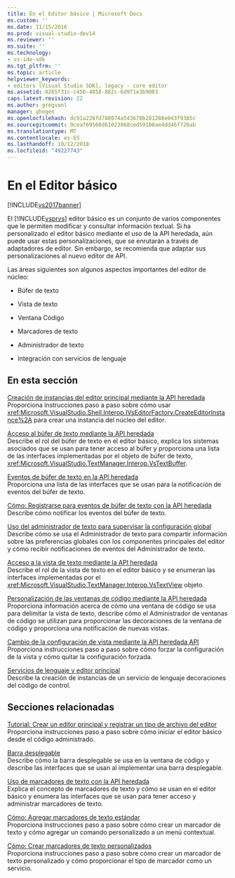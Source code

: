 ```yaml
---
title: En el Editor básico | Microsoft Docs
ms.custom: ''
ms.date: 11/15/2016
ms.prod: visual-studio-dev14
ms.reviewer: ''
ms.suite: ''
ms.technology:
- vs-ide-sdk
ms.tgt_pltfrm: ''
ms.topic: article
helpviewer_keywords:
- editors [Visual Studio SDK], legacy - core editor
ms.assetid: 8265f31c-c45b-4858-882c-6d9f1e3b9083
caps.latest.revision: 22
ms.author: gregvanl
manager: ghogen
ms.openlocfilehash: dc91a228fd788074a543678b281288e043f9385c
ms.sourcegitcommit: 9ceaf69568d61023868ced59108ae4dd46f720ab
ms.translationtype: MT
ms.contentlocale: es-ES
ms.lasthandoff: 10/12/2018
ms.locfileid: "49227743"
---
```

# <a name="inside-the-core-editor"></a>En el Editor básico
[!INCLUDE[vs2017banner](../includes/vs2017banner.md)]

El [!INCLUDE[vsprvs](../includes/vsprvs-md.md)] editor básico es un conjunto de varios componentes que le permiten modificar y consultar información textual. Si ha personalizado el editor básico mediante el uso de la API heredada, aún puede usar estas personalizaciones, que se enrutarán a través de adaptadores de editor. Sin embargo, se recomienda que adaptar sus personalizaciones al nuevo editor de API.  
  
 Las áreas siguientes son algunos aspectos importantes del editor de núcleo:  
  
-   Búfer de texto  
  
-   Vista de texto  
  
-   Ventana Código  
  
-   Marcadores de texto  
  
-   Administrador de texto  
  
-   Integración con servicios de lenguaje  
  
## <a name="in-this-section"></a>En esta sección  
 [Creación de instancias del editor principal mediante la API heredada](../extensibility/instantiating-the-core-editor-by-using-the-legacy-api.md)  
 Proporciona instrucciones paso a paso sobre cómo usar <xref:Microsoft.VisualStudio.Shell.Interop.IVsEditorFactory.CreateEditorInstance%2A> para crear una instancia del núcleo del editor.  
  
 [Acceso al búfer de texto mediante la API heredada](../extensibility/accessing-the-text-buffer-by-using-the-legacy-api.md)  
 Describe el rol del búfer de texto en el editor básico, explica los sistemas asociados que se usan para tener acceso al búfer y proporciona una lista de las interfaces implementadas por el objeto de búfer de texto, <xref:Microsoft.VisualStudio.TextManager.Interop.VsTextBuffer>.  
  
 [Eventos de búfer de texto en la API heredada](../extensibility/text-buffer-events-in-the-legacy-api.md)  
 Proporciona una lista de las interfaces que se usan para la notificación de eventos del búfer de texto.  
  
 [Cómo: Registrarse para eventos de búfer de texto con la API heredada](../extensibility/how-to-register-for-text-buffer-events-with-the-legacy-api.md)  
 Describe cómo notificar los eventos del búfer de texto.  
  
 [Uso del administrador de texto para supervisar la configuración global](../extensibility/using-the-text-manager-to-monitor-global-settings.md)  
 Describe cómo se usa el Administrador de texto para compartir información sobre las preferencias globales con los componentes principales del editor y cómo recibir notificaciones de eventos del Administrador de texto.  
  
 [Acceso a la vista de texto mediante la API heredada](../extensibility/accessing-thetext-view-by-using-the-legacy-api.md)  
 Describe el rol de la vista de texto en el editor básico y se enumeran las interfaces implementadas por el <xref:Microsoft.VisualStudio.TextManager.Interop.VsTextView> objeto.  
  
 [Personalización de las ventanas de código mediante la API heredada](../extensibility/customizing-code-windows-by-using-the-legacy-api.md)  
 Proporciona información acerca de cómo una ventana de código se usa para delimitar la vista de texto, describe cómo el Administrador de ventanas de código se utilizan para proporcionar las decoraciones de la ventana de código y proporciona una notificación de nuevas vistas.  
  
 [Cambio de la configuración de vista mediante la API heredada API](../extensibility/changing-view-settings-by-using-the-legacy-api.md)  
 Proporciona instrucciones paso a paso sobre cómo forzar la configuración de la vista y cómo quitar la configuración forzada.  
  
 [Servicios de lenguaje y editor principal](../extensibility/language-services-and-the-core-editor.md)  
 Describe la creación de instancias de un servicio de lenguaje decoraciones del código de control.  
  
## <a name="related-sections"></a>Secciones relacionadas  
 [Tutorial: Crear un editor principal y registrar un tipo de archivo del editor](../extensibility/walkthrough-creating-a-core-editor-and-registering-an-editor-file-type.md)  
 Proporciona instrucciones paso a paso sobre cómo iniciar el editor básico desde el código administrado.  
  
 [Barra desplegable](../extensibility/drop-down-bar.md)  
 Describe cómo la barra desplegable se usa en la ventana de código y describe las interfaces que se usan al implementar una barra desplegable.  
  
 [Uso de marcadores de texto con la API heredada](../extensibility/using-text-markers-with-the-legacy-api.md)  
 Explica el concepto de marcadores de texto y cómo se usan en el editor básico y enumera las interfaces que se usan para tener acceso y administrar marcadores de texto.  
  
 [Cómo: Agregar marcadores de texto estándar](../extensibility/how-to-add-standard-text-markers.md)  
 Proporciona instrucciones paso a paso sobre cómo crear un marcador de texto y cómo agregar un comando personalizado a un menú contextual.  
  
 [Cómo: Crear marcadores de texto personalizados](../extensibility/how-to-create-custom-text-markers.md)  
 Proporciona instrucciones paso a paso sobre cómo crear un marcador de texto personalizado y cómo proporcionar el tipo de marcador como un servicio.

